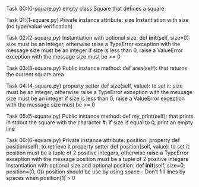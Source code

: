 Task 00:(0-square.py)
empty class Square that defines a square

Task 01:(1-square.py)
Private instance attribute: size
Instantiation with size (no type/value verification)

Task 02:(2-square.py)
Instantiation with optional size: def __init__(self, size=0):
size must be an integer, otherwise raise a TypeError exception with the message size must be an integer
if size is less than 0, raise a ValueError exception with the message size must be >= 0

Task 03:(3-square.py)
Public instance method: def area(self): that returns the current square area

Task 04:(4-square.py)
property setter def size(self, value): to set it:
size must be an integer, otherwise raise a TypeError exception with the message size must be an integer
if size is less than 0, raise a ValueError exception with the message size must be >= 0

Task 05:(5-square.py)
Public instance method: def my_print(self): that prints in stdout the square with the character #:
if size is equal to 0, print an empty line

Task 06:(6-square.py)
Private instance attribute: position:
property def position(self): to retrieve it
property setter def position(self, value): to set it:
position must be a tuple of 2 positive integers, otherwise raise a TypeError exception with the message position must be a tuple of 2 positive integers
Instantiation with optional size and optional position: def __init__(self, size=0, position=(0, 0))
position should be use by using space - Don’t fill lines by spaces when position[1] > 0
